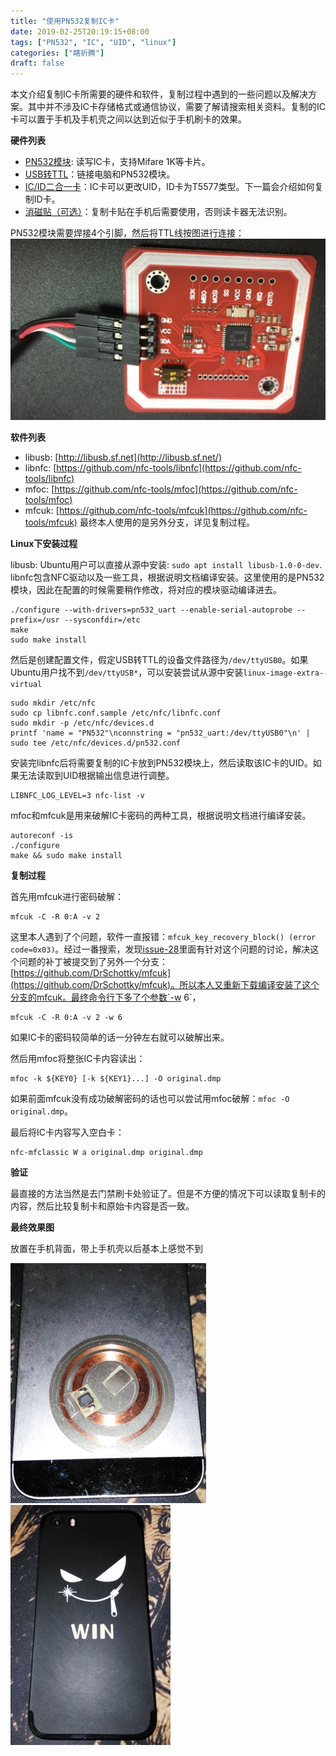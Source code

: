 ```yaml
---
title: "使用PN532复制IC卡"
date: 2019-02-25T20:19:15+08:00
tags: ["PN532", "IC", "UID", "linux"]
categories: ["瞎折腾"]
draft: false
---
```

本文介绍复制IC卡所需要的硬件和软件，复制过程中遇到的一些问题以及解决方案。其中并不涉及IC卡存储格式或通信协议，需要了解请搜索相关资料。复制的IC卡可以置于手机及手机壳之间以达到近似于手机刷卡的效果。
<!--more-->
**硬件列表**

- [PN532模块](https://item.taobao.com/item.htm?spm=a1z09.2.0.0.257e2e8dSC4aqf&id=45375592400&_u=r1ra87b1636a): 读写IC卡，支持Mifare 1K等卡片。
- [USB转TTL](https://detail.tmall.com/item.htm?id=537486291440&spm=a1z09.2.0.0.257e2e8dSC4aqf&_u=r1ra87b1f0fe)：链接电脑和PN532模块。
- [IC/ID二合一卡](https://item.taobao.com/item.htm?spm=a1z09.2.0.0.257e2e8dSC4aqf&id=549885669295&_u=r1ra87b1db65)：IC卡可以更改UID，ID卡为T5577类型。下一篇会介绍如何复制ID卡。
- [消磁贴（可选）](https://item.taobao.com/item.htm?spm=a1z09.2.0.0.257e2e8dSC4aqf&id=549885669295&_u=r1ra87b1db65)：复制卡贴在手机后需要使用，否则读卡器无法识别。

PN532模块需要焊接4个引脚，然后将TTL线按图进行连接：
![PN532连接图](/img/PN532.jpg)

**软件列表**

- libusb: [http://libusb.sf.net](http://libusb.sf.net/)
- libnfc: [https://github.com/nfc-tools/libnfc](https://github.com/nfc-tools/libnfc)
- mfoc: [https://github.com/nfc-tools/mfoc](https://github.com/nfc-tools/mfoc)
- mfcuk: [https://github.com/nfc-tools/mfcuk](https://github.com/nfc-tools/mfcuk) 最终本人使用的是另外分支，详见复制过程。

**Linux下安装过程**

libusb: Ubuntu用户可以直接从源中安装: `sudo apt install libusb-1.0-0-dev`.
libnfc包含NFC驱动以及一些工具，根据说明文档编译安装。这里使用的是PN532模块，因此在配置的时候需要稍作修改，将对应的模块驱动编译进去。
```
./configure --with-drivers=pn532_uart --enable-serial-autoprobe --prefix=/usr --sysconfdir=/etc
make
sudo make install
```
然后是创建配置文件，假定USB转TTL的设备文件路径为`/dev/ttyUSB0`。如果Ubuntu用户找不到`/dev/ttyUSB*`，可以安装尝试从源中安装`linux-image-extra-virtual`
```
sudo mkdir /etc/nfc
sudo cp libnfc.conf.sample /etc/nfc/libnfc.conf
sudo mkdir -p /etc/nfc/devices.d
printf 'name = "PN532"\nconnstring = "pn532_uart:/dev/ttyUSB0"\n' | sudo tee /etc/nfc/devices.d/pn532.conf
```
安装完libnfc后将需要复制的IC卡放到PN532模块上，然后读取该IC卡的UID。如果无法读取到UID根据输出信息进行调整。
```
LIBNFC_LOG_LEVEL=3 nfc-list -v
```

mfoc和mfcuk是用来破解IC卡密码的两种工具，根据说明文档进行编译安装。
```
autoreconf -is
./configure
make && sudo make install
```

**复制过程**

首先用mfcuk进行密码破解：
```
mfcuk -C -R 0:A -v 2
```
这里本人遇到了个问题，软件一直报错：`mfcuk_key_recovery_block() (error code=0x03)`。经过一番搜索，发现[issue-28](https://github.com/nfc-tools/mfcuk/issues/28)里面有针对这个问题的讨论，解决这个问题的补丁被提交到了另外一个分支：[https://github.com/DrSchottky/mfcuk](https://github.com/DrSchottky/mfcuk)。所以本人又重新下载编译安装了这个分支的mfcuk。最终命令行下多了个参数`-w 6`，
```
mfcuk -C -R 0:A -v 2 -w 6
```
如果IC卡的密码较简单的话一分钟左右就可以破解出来。

然后用mfoc将整张IC卡内容读出：
```
mfoc -k ${KEY0} [-k ${KEY1}...] -O original.dmp
```
如果前面mfcuk没有成功破解密码的话也可以尝试用mfoc破解：`mfoc -O original.dmp`。

最后将IC卡内容写入空白卡：
```
nfc-mfclassic W a original.dmp original.dmp
```

**验证**

最直接的方法当然是去门禁刷卡处验证了。但是不方便的情况下可以读取复制卡的内容，然后比较复制卡和原始卡内容是否一致。

**最终效果图**

放置在手机背面，带上手机壳以后基本上感觉不到

![phone_back](/img/phone_back.jpg)
![phone_back_with_cover](/img/phone_back_with_cover.jpg)
